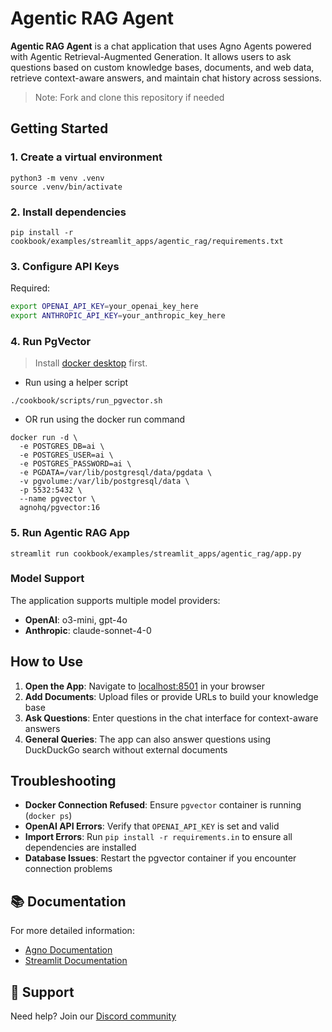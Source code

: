 # Agentic RAG Agent

**Agentic RAG Agent** is a chat application that uses Agno Agents powered with Agentic Retrieval-Augmented Generation.
It allows users to ask questions based on custom knowledge bases, documents, and web data, retrieve context-aware answers, and maintain chat history across sessions.

> Note: Fork and clone this repository if needed

## Getting Started

### 1. Create a virtual environment

```shell
python3 -m venv .venv
source .venv/bin/activate
```

### 2. Install dependencies

```shell
pip install -r cookbook/examples/streamlit_apps/agentic_rag/requirements.txt
```

### 3. Configure API Keys

Required:

```bash
export OPENAI_API_KEY=your_openai_key_here
export ANTHROPIC_API_KEY=your_anthropic_key_here
```

### 4. Run PgVector

> Install [docker desktop](https://docs.docker.com/desktop/install/mac-install/) first.

- Run using a helper script

```shell
./cookbook/scripts/run_pgvector.sh
```

- OR run using the docker run command

```shell
docker run -d \
  -e POSTGRES_DB=ai \
  -e POSTGRES_USER=ai \
  -e POSTGRES_PASSWORD=ai \
  -e PGDATA=/var/lib/postgresql/data/pgdata \
  -v pgvolume:/var/lib/postgresql/data \
  -p 5532:5432 \
  --name pgvector \
  agnohq/pgvector:16
```

### 5. Run Agentic RAG App

```shell
streamlit run cookbook/examples/streamlit_apps/agentic_rag/app.py
```

### Model Support

The application supports multiple model providers:

- **OpenAI**: o3-mini, gpt-4o
- **Anthropic**: claude-sonnet-4-0

## How to Use

1. **Open the App**: Navigate to [localhost:8501](http://localhost:8501) in your browser
2. **Add Documents**: Upload files or provide URLs to build your knowledge base
3. **Ask Questions**: Enter questions in the chat interface for context-aware answers
4. **General Queries**: The app can also answer questions using DuckDuckGo search without external documents

## Troubleshooting

- **Docker Connection Refused**: Ensure `pgvector` container is running (`docker ps`)
- **OpenAI API Errors**: Verify that `OPENAI_API_KEY` is set and valid
- **Import Errors**: Run `pip install -r requirements.in` to ensure all dependencies are installed
- **Database Issues**: Restart the pgvector container if you encounter connection problems

## 📚 Documentation

For more detailed information:

- [Agno Documentation](https://docs.agno.com)
- [Streamlit Documentation](https://docs.streamlit.io)

## 🤝 Support

Need help? Join our [Discord community](https://agno.link/discord)

